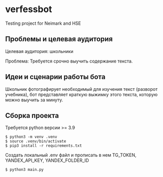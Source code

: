 # verfessbot
Testing project for Neimark and HSE

## Проблемы и целевая аудитория 
    
Целевая аудитория: школьники

Проблема: Требуется срочно выучить содержание текста.

## Идеи и сценарии работы бота

Школьник фотографирует необходимый для изучения текст
(разворот учебника), бот представляет краткую выжимку
этого текста, которую можно выучить за минуту.

## Сборка проекта

Требуется python версии >= 3.9

```shell
$ python3 -m venv .venv
$ source .venv/bin/activate
$ pip3 install -r requirements.txt
```

Создать локальный .env файл и прописать в нем TG_TOKEN, YANDEX_API_KEY, YANDEX_FOLDER_ID

```shell
$ python3 main.py
```